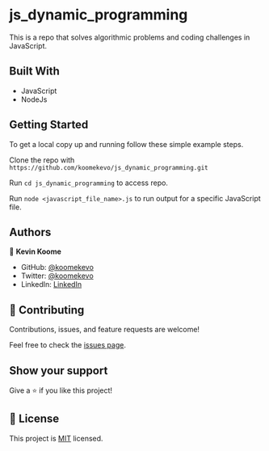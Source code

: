 # js_dynamic_programming

This is a repo that solves algorithmic problems and coding challenges in JavaScript.
## Built With

- JavaScript
- NodeJs
 
## Getting Started

To get a local copy up and running follow these simple example steps.

Clone the repo with `https://github.com/koomekevo/js_dynamic_programming.git`

Run `cd js_dynamic_programming` to access repo.

Run `node <javascript_file_name>.js` to run output for a specific JavaScript file.
## Authors

👤 **Kevin Koome**

- GitHub: [@koomekevo](https://github.com/koomekevo)
- Twitter: [@koomekevo](https://twitter.com/koomekevo)
- LinkedIn: [LinkedIn](https://ke.linkedin.com/in/kevin-koome-aab84186)
## 🤝 Contributing

Contributions, issues, and feature requests are welcome!

Feel free to check the [issues page](../../issues/).

## Show your support

Give a ⭐️ if you like this project!
## 📝 License

This project is [MIT](./MIT.md) licensed.